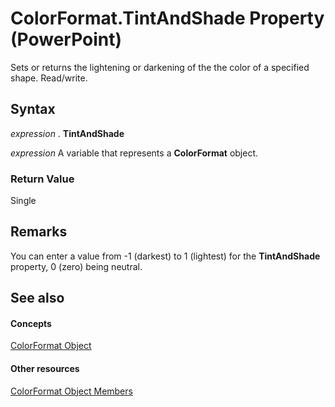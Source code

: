 
# ColorFormat.TintAndShade Property (PowerPoint)

Sets or returns the lightening or darkening of the the color of a specified shape. Read/write.


## Syntax

 _expression_ . **TintAndShade**

 _expression_ A variable that represents a **ColorFormat** object.


### Return Value

Single


## Remarks

You can enter a value from -1 (darkest) to 1 (lightest) for the  **TintAndShade** property, 0 (zero) being neutral.


## See also


#### Concepts


[ColorFormat Object](3bfcd08d-65f4-25a3-2d05-77111fbd13e5.md)
#### Other resources


[ColorFormat Object Members](617726dd-04f7-64c8-9469-2fed3935e7b3.md)
